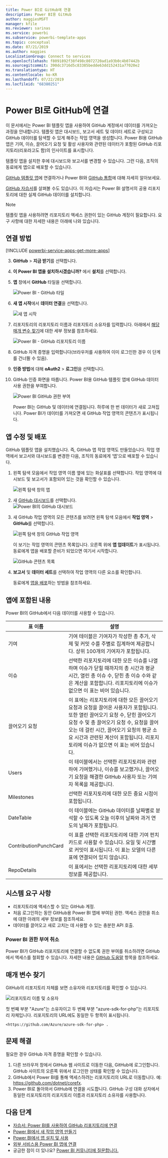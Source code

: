 ```yaml
---
title: Power BI로 GitHub에 연결
description: Power BI용 GitHub
author: maggiesMSFT
manager: kfile
ms.reviewer: sarinas
ms.service: powerbi
ms.subservice: powerbi-template-apps
ms.topic: conceptual
ms.date: 07/21/2019
ms.author: maggies
LocalizationGroup: Connect to services
ms.openlocfilehash: f8091892f38f498c8072720ad1a93b0c4b07442b
ms.sourcegitcommit: 390dc3716d5c83385bedde63dd152431a77020e2
ms.translationtype: HT
ms.contentlocale: ko-KR
ms.lasthandoff: 07/22/2019
ms.locfileid: "68380251"
---
```

# <a name="connect-to-github-with-power-bi"></a>Power BI로 GitHub에 연결
이 문서에서는 Power BI 템플릿 앱을 사용하여 GitHub 계정에서 데이터를 가져오는 과정을 안내합니다. 템플릿 앱은 대시보드, 보고서 세트 및 데이터 세트로 구성되고 GitHub 데이터를 탐색할 수 있게 해주는 작업 영역을 생성합니다. Power BI용 GitHub 앱은 기여, 이슈, 끌어오기 요청 및 활성 사용자와 관련된 데이터가 포함된 GitHub 리포지토리(리포라고도 함)의 인사이트를 표시합니다.

템플릿 앱을 설치한 후에 대시보드와 보고서를 변경할 수 있습니다. 그런 다음, 조직의 동료에게 앱으로 배포할 수 있습니다.

[GitHub 템플릿 앱](https://app.powerbi.com/groups/me/getapps/services/pbi-contentpacks.pbiapps-github)에 연결하거나 Power BI와 [GitHub 통합](https://powerbi.microsoft.com/integrations/github)에 대해 자세히 알아보세요.

[GitHub 자습서](service-tutorial-connect-to-github.md)를 살펴볼 수도 있습니다. 이 자습서는 Power BI 설명서의 공용 리포지토리에 대한 실제 GitHub 데이터를 설치합니다.

>[!NOTE]
>템플릿 앱을 사용하려면 리포지토리 액세스 권한이 있는 GitHub 계정이 필요합니다. 요구 사항에 대한 자세한 내용은 아래에 나와 있습니다.

## <a name="how-to-connect"></a>연결 방법
[!INCLUDE [powerbi-service-apps-get-more-apps](./includes/powerbi-service-apps-get-more-apps.md)]
   
3. **GitHub** \> **지금 받기**를 선택합니다.
4. **이 Power BI 앱을 설치하시겠습니까?** 에서 **설치**를 선택합니다.
4. **앱** 창에서 **GitHub** 타일을 선택합니다.

    ![Power BI - GitHub 타일](media/service-connect-to-github/power-bi-github-tile.png)

6. **새 앱 시작**에서 **데이터 연결**을 선택합니다.

    ![새 앱 시작](media/service-tutorial-connect-to-github/power-bi-github-app-tutorial-connect-data.png)

5. 리포지토리의 리포지토리 이름과 리포지토리 소유자를 입력합니다. 아래에서 [해당 매개 변수 찾기](#FindingParams)에 대한 세부 정보를 참조하세요.
   
    ![Power BI - GitHub 리포지토리 이름](media/service-tutorial-connect-to-github/power-bi-github-app-tutorial-connect.png)

5. GitHub 자격 증명을 입력합니다(브라우저를 사용하여 이미 로그인한 경우 이 단계를 건너뛸 수 있음). 
6. **인증 방법**에 대해 **oAuth2** \> **로그인**을 선택합니다. 
7. GitHub 인증 화면을 따릅니다. Power BI용 GitHub 템플릿 앱에 GitHub 데이터 사용 권한을 부여합니다.
   
   ![Power BI GitHub 권한 부여](media/service-connect-to-github/github_authorize.png)
   
    Power BI는 GitHub 및 데이터에 연결됩니다.  하루에 한 번 데이터가 새로 고쳐집니다. Power BI가 데이터를 가져오면 새 GitHub 작업 영역의 콘텐츠가 표시됩니다.

## <a name="modify-and-distribute-your-app"></a>앱 수정 및 배포

GitHub 템플릿 앱을 설치했습니다. 즉, GitHub 앱 작업 영역도 만들었습니다. 작업 영역에서 보고서와 대시보드를 변경한 다음, 조직의 동료에게 ‘앱’으로 배포할 수 있습니다. 

1. 왼쪽 탐색 모음에서 작업 영역 이름 옆에 있는 화살표를 선택합니다. 작업 영역에 대시보드 및 보고서가 포함되어 있는 것을 확인할 수 있습니다.

    ![왼쪽 탐색 창의 앱](media/service-tutorial-connect-to-github/power-bi-github-app-tutorial-left-nav-expanded.png)

8. 새 [GitHub 대시보드](https://powerbi.microsoft.com/integrations/github)를 선택합니다.    
    ![Power BI의 GitHub 대시보드](media/service-tutorial-connect-to-github/power-bi-github-app-tutorial-new-dashboard.png)

3. 새 GitHub 작업 영역의 모든 콘텐츠를 보려면 왼쪽 탐색 모음에서 **작업 영역** > **GitHub**를 선택합니다.
 
   ![왼쪽 탐색 창의 GitHub 작업 영역](media/service-connect-to-github/power-bi-github-left-nav.png)

    이 보기는 작업 영역의 콘텐츠 목록입니다. 오른쪽 위에 **앱 업데이트**가 표시됩니다. 동료에게 앱을 배포할 준비가 되었으면 여기서 시작합니다. 

    ![GitHub 콘텐츠 목록](media/service-connect-to-github/power-bi-github-content-list.png)

2. **보고서** 및 **데이터 세트**를 선택하여 작업 영역의 다른 요소를 확인합니다.

    동료에게 [앱을 배포](service-create-distribute-apps.md)하는 방법을 참조하세요.

## <a name="whats-included-in-the-app"></a>앱에 포함된 내용
Power BI의 GitHub에서 다음 데이터를 사용할 수 있습니다.     

| 표 이름 | 설명 |
| --- | --- |
| 기여 |기여 테이블은 기여자가 작성한 총 추가, 삭제 및 커밋 수를 주별로 집계하여 제공합니다. 상위 100개의 기여자가 포함됩니다. |
| 이슈 |선택한 리포지토리에 대한 모든 이슈를 나열하며 이슈가 닫힐 때까지의 총 시간과 평균 시간, 열린 총 이슈 수, 닫힌 총 이슈 수와 같은 계산을 포함합니다. 리포지토리에 이슈가 없으면 이 표는 비어 있습니다. |
| 끌어오기 요청 |이 표에는 리포지토리에 대한 모든 끌어오기 요청과 요청을 끌어온 사용자가 포함됩니다. 또한 열린 끌어오기 요청 수, 닫힌 끌어오기 요청 수 및 총 끌어오기 요청 수, 요청을 끌어오는 데 걸린 시간, 끌어오기 요청의 평균 소요 시간과 관련된 계산이 포함됩니다. 리포지토리에 이슈가 없으면 이 표는 비어 있습니다. |
| Users |이 테이블에서는 선택한 리포지토리와 관련하여 기여했거나, 이슈를 보고했거나, 끌어오기 요청을 해결한 GitHub 사용자 또는 기여자 목록을 제공합니다. |
| Milestones |선택한 리포지토리에 대한 모든 중요 시점이 포함됩니다. |
| DateTable |이 테이블에는 GitHub 데이터를 날짜별로 분석할 수 있도록 오늘 이후의 날짜와 과거 연도의 날짜가 포함됩니다. |
| ContributionPunchCard |이 표를 선택한 리포지토리에 대한 기여 펀치 카드로 사용할 수 있습니다. 요일 및 시간별로 커밋이 표시됩니다. 이 표는 모델의 다른 표에 연결되어 있지 않습니다. |
| RepoDetails |이 표에서는 선택한 리포지토리에 대한 세부 정보를 제공합니다. |

## <a name="system-requirements"></a>시스템 요구 사항
* 리포지토리에 액세스할 수 있는 GitHub 계정.  
* 처음 로그인하는 동안 GitHub용 Power BI 앱에 부여된 권한. 액세스 권한을 취소에 대한 아래의 세부 정보를 참조하세요.  
* 데이터를 끌어오고 새로 고치는 데 사용할 수 있는 충분한 API 호출.  

### <a name="de-authorize-power-bi"></a>Power BI 권한 부여 취소
Power BI가 GitHub 리포지토리에 연결할 수 없도록 권한 부여를 취소하려면 GitHub에서 액세스를 철회할 수 있습니다. 자세한 내용은 [GitHub 도움말](https://help.github.com/articles/keeping-your-ssh-keys-and-application-access-tokens-safe/#reviewing-your-authorized-applications-oauth) 항목을 참조하세요.

<a name="FindingParams"></a>
## <a name="finding-parameters"></a>매개 변수 찾기
GitHub의 리포지토리 자체를 보면 소유자와 리포지토리를 확인할 수 있습니다.

![리포지토리 이름 및 소유자](media/service-connect-to-github/github_ownerrepo.png)

첫 번째 부분 "Azure"는 소유자이고 두 번째 부분 "azure-sdk-for-php"는 리포지토리 자체입니다.  리포지토리의 URL에도 동일한 두 항목이 표시됩니다.

    <https://github.com/Azure/azure-sdk-for-php> .

## <a name="troubleshooting"></a>문제 해결
필요한 경우 GitHub 자격 증명을 확인할 수 있습니다.  

1. 다른 브라우저 창에서 GitHub 웹 사이트로 이동한 다음, GitHub에 로그인합니다. GitHub 사이트의 오른쪽 위에서 로그인한 상태를 확인할 수 있습니다.    
2. GitHub에서 Power BI를 통해 액세스하려는 리포지토리의 URL로 이동합니다. 예: https://github.com/dotnet/corefx.  
3. Power BI로 돌아와서 GitHub에 연결을 시도합니다. GitHub 구성 대화 상자에서 동일한 리포지토리의 리포지토리 이름과 리포지토리 소유자를 사용합니다.  

## <a name="next-steps"></a>다음 단계

* [자습서: Power BI를 사용하여 GitHub 리포지토리에 연결](service-tutorial-connect-to-github.md)
* [Power BI에서 새 작업 영역 만들기](service-create-the-new-workspaces.md)
* [Power BI에서 앱 설치 및 사용](consumer/end-user-apps.md)
* [외부 서비스용 Power BI 앱에 연결](service-connect-to-services.md)
* 궁금한 점이 더 있나요? [Power BI 커뮤니티에 질문합니다.](http://community.powerbi.com/)

